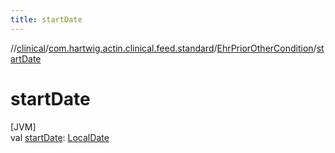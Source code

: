 ```yaml
---
title: startDate
---
```

//[clinical](../../../index.html)/[com.hartwig.actin.clinical.feed.standard](../index.html)/[EhrPriorOtherCondition](index.html)/[startDate](start-date.html)



# startDate



[JVM]\
val [startDate](start-date.html): [LocalDate](https://docs.oracle.com/javase/8/docs/api/java/time/LocalDate.html)




